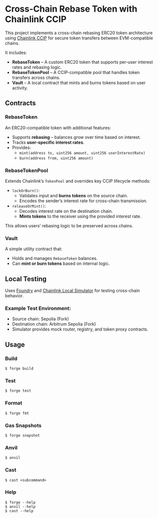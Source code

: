 # Cross-Chain Rebase Token with Chainlink CCIP

This project implements a cross-chain rebasing ERC20 token architecture using [Chainlink CCIP](https://chain.link/ccip) for secure token transfers between EVM-compatible chains.

It includes:

- **RebaseToken** – A custom ERC20 token that supports per-user interest rates and rebasing logic.
- **RebaseTokenPool** – A CCIP-compatible pool that handles token transfers across chains.
- **Vault** – A local contract that mints and burns tokens based on user activity.

## Contracts

### RebaseToken

An ERC20-compatible token with additional features:
- Supports **rebasing** – balances grow over time based on interest.
- Tracks **user-specific interest rates**.
- Provides:
  - `mint(address to, uint256 amount, uint256 userInterestRate)`
  - `burn(address from, uint256 amount)`

### RebaseTokenPool

Extends Chainlink’s `TokenPool` and overrides key CCIP lifecycle methods:
- `lockOrBurn()`:
  - Validates input and **burns tokens** on the source chain.
  - Encodes the sender’s interest rate for cross-chain transmission.
- `releaseOrMint()`:
  - Decodes interest rate on the destination chain.
  - **Mints tokens** to the receiver using the provided interest rate.

This allows users’ rebasing logic to be preserved across chains.

###  Vault

A simple utility contract that:
- Holds and manages `RebaseToken` balances.
- Can **mint or burn tokens** based on internal logic.
  
##  Local Testing

Uses [Foundry](https://book.getfoundry.sh/) and [Chainlink Local Simulator](https://github.com/smartcontractkit/chainlink-local) for testing cross-chain behavior.

### Example Test Environment:
- Source chain: Sepolia (Fork)
- Destination chain: Arbitrum Sepolia (Fork)
- Simulator provides mock router, registry, and token proxy contracts.

## Usage

### Build

```shell
$ forge build
```

### Test

```shell
$ forge test
```

### Format

```shell
$ forge fmt
```

### Gas Snapshots

```shell
$ forge snapshot
```

### Anvil

```shell
$ anvil
```


### Cast

```shell
$ cast <subcommand>
```

### Help

```shell
$ forge --help
$ anvil --help
$ cast --help
```
